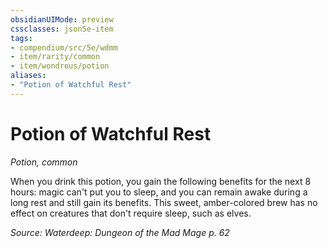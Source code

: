 ```yaml
---
obsidianUIMode: preview
cssclasses: json5e-item
tags:
- compendium/src/5e/wdmm
- item/rarity/common
- item/wondrous/potion
aliases: 
- "Potion of Watchful Rest"
---
```

# Potion of Watchful Rest
*Potion, common*  


When you drink this potion, you gain the following benefits for the next 8 hours: magic can't put you to sleep, and you can remain awake during a long rest and still gain its benefits. This sweet, amber-colored brew has no effect on creatures that don't require sleep, such as elves.

*Source: Waterdeep: Dungeon of the Mad Mage p. 62*